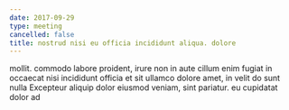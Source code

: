 ```yaml
---
date: 2017-09-29
type: meeting
cancelled: false
title: nostrud nisi eu officia incididunt aliqua. dolore
---
```

mollit. commodo labore proident, irure non in aute cillum enim fugiat in occaecat nisi incididunt officia et sit ullamco dolore amet, in velit do sunt nulla Excepteur aliquip dolor eiusmod veniam, sint pariatur. eu cupidatat dolor ad